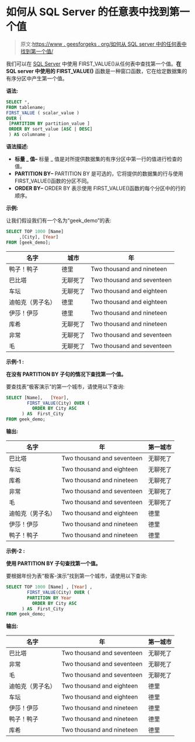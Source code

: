 # 如何从 SQL Server 的任意表中找到第一个值

> 原文:[https://www . geesforgeks . org/如何从 SQL server 中的任何表中找到第一个值/](https://www.geeksforgeeks.org/how-to-find-first-value-from-any-table-in-sql-server/)

我们可以在 [SQL Server](https://www.geeksforgeeks.org/introduction-of-ms-sql-server/) 中使用 FIRST_VALUE()从任何表中查找第一个值。**在 SQL server 中使用的 FIRST_VALUE()** 函数是一种窗口函数，它在给定数据集的有序分区中产生第一个值。

**语法:**

```sql
SELECT *,
FROM tablename;
FIRST_VALUE ( scalar_value ) 
OVER ( 
 [PARTITION BY partition_value ]
 ORDER BY sort_value [ASC | DESC]
 ) AS columname ; 

```

**语法描述:**

*   **标量 _ 值–**
    标量 _ 值是对所提供数据集的有序分区中第一行的值进行检查的值。
*   **PARTITION BY–**
    PARTITION BY 是可选的，它将提供的数据集的行与使用 FIRST_VALUE()函数的分区不同。
*   **ORDER BY–**
    ORDER BY 表示使用 FIRST_VALUE()函数的每个分区中的行的顺序。

**示例:**

让我们假设我们有一个名为“geek_demo”的表:

```sql
SELECT TOP 1000 [Name]
     ,[City], [Year]
FROM [geek_demo];
```

| 名字 | 城市 | 年 |
| --- | --- | --- |
| 鸭子！鸭子 | 德里 | Two thousand and nineteen |
| 巴比塔 | 无聊死了 | Two thousand and seventeen |
| 车坛 | 无聊死了 | Two thousand and eighteen |
| 迪帕克（男子名） | 德里 | Two thousand and eighteen |
| 伊莎！伊莎 | 德里 | Two thousand and nineteen |
| 库希 | 无聊死了 | Two thousand and nineteen |
| 非常 | 无聊死了 | Two thousand and seventeen |
| 毛 | 无聊死了 | Two thousand and seventeen |

**示例-1 :**

**在没有 PARTITION BY 子句的情况下查找第一个值。**

要查找表“极客演示”的第一个城市，请使用以下查询:

```sql
SELECT [Name],   [Year],
        FIRST_VALUE(City) OVER (
          ORDER BY City ASC
      ) AS  First_City
FROM geek_demo;
```

**输出:**

| 名字 | 年 | 第一城市 |
| --- | --- | --- |
| 巴比塔 | Two thousand and seventeen | 无聊死了 |
| 车坛 | Two thousand and eighteen | 无聊死了 |
| 库希 | Two thousand and nineteen | 无聊死了 |
| 非常 | Two thousand and seventeen | 无聊死了 |
| 毛 | Two thousand and seventeen | 无聊死了 |
| 迪帕克（男子名） | Two thousand and eighteen | 德里 |
| 伊莎！伊莎 | Two thousand and nineteen | 德里 |
| 鸭子！鸭子 | Two thousand and nineteen | 德里 |

**示例-2 :**

**使用 PARTITION BY 子句查找第一个值。**

要根据年份为表“极客-演示”找到第一个城市，请使用以下查询:

```sql
SELECT TOP 1000 [Name] , [Year] ,
        FIRST_VALUE(City) OVER (
        PARTITION BY Year
          ORDER BY City ASC
      ) AS  First_City
FROM geek_demo;
```

**输出:**

| 名字 | 年 | 第一城市 |
| --- | --- | --- |
| 巴比塔 | Two thousand and seventeen | 无聊死了 |
| 非常 | Two thousand and seventeen | 无聊死了 |
| 毛 | Two thousand and seventeen | 无聊死了 |
| 迪帕克（男子名） | Two thousand and eighteen | 德里 |
| 车坛 | Two thousand and eighteen | 德里 |
| 伊莎！伊莎 | Two thousand and nineteen | 德里 |
| 鸭子！鸭子 | Two thousand and nineteen | 德里 |
| 库希 | Two thousand and nineteen | 德里 |